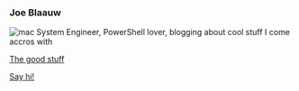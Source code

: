 ### Joe Blaauw
![mac](https://static.pexels.com/photos/546819/pexels-photo-546819.jpeg)
System Engineer, PowerShell lover, blogging about cool stuff I come accros with

<p><a href="https://mufana.github.io/blog">The good stuff</a></p>
<p><a href="https://www.linkedin.com/in/jeroen-blaauw-9b0b522" target="blank">Say hi!</a></p>
